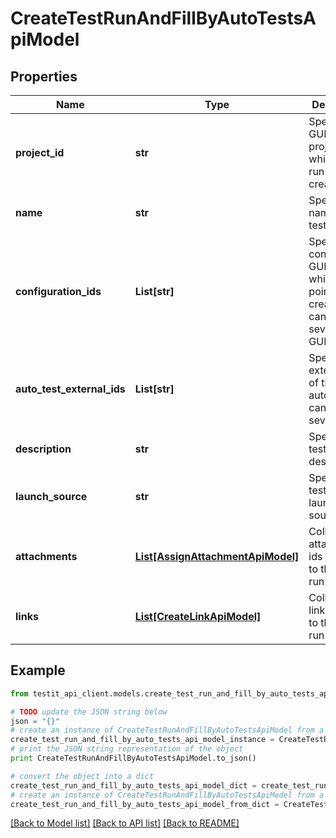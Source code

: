 # CreateTestRunAndFillByAutoTestsApiModel


## Properties
Name | Type | Description | Notes
------------ | ------------- | ------------- | -------------
**project_id** | **str** | Specifies the GUID of the project, in which a test run will be created. | 
**name** | **str** | Specifies the name of the test run. | [optional] 
**configuration_ids** | **List[str]** | Specifies the configuration GUIDs, from which test points are created. You can specify several GUIDs. | 
**auto_test_external_ids** | **List[str]** | Specifies the external ID of the autotest. You can specify several IDs. | 
**description** | **str** | Specifies the test run description. | [optional] 
**launch_source** | **str** | Specifies the test run launch source. | [optional] 
**attachments** | [**List[AssignAttachmentApiModel]**](AssignAttachmentApiModel.md) | Collection of attachment ids to relate to the test run | [optional] 
**links** | [**List[CreateLinkApiModel]**](CreateLinkApiModel.md) | Collection of links to relate to the test run | [optional] 

## Example

```python
from testit_api_client.models.create_test_run_and_fill_by_auto_tests_api_model import CreateTestRunAndFillByAutoTestsApiModel

# TODO update the JSON string below
json = "{}"
# create an instance of CreateTestRunAndFillByAutoTestsApiModel from a JSON string
create_test_run_and_fill_by_auto_tests_api_model_instance = CreateTestRunAndFillByAutoTestsApiModel.from_json(json)
# print the JSON string representation of the object
print CreateTestRunAndFillByAutoTestsApiModel.to_json()

# convert the object into a dict
create_test_run_and_fill_by_auto_tests_api_model_dict = create_test_run_and_fill_by_auto_tests_api_model_instance.to_dict()
# create an instance of CreateTestRunAndFillByAutoTestsApiModel from a dict
create_test_run_and_fill_by_auto_tests_api_model_from_dict = CreateTestRunAndFillByAutoTestsApiModel.from_dict(create_test_run_and_fill_by_auto_tests_api_model_dict)
```
[[Back to Model list]](../README.md#documentation-for-models) [[Back to API list]](../README.md#documentation-for-api-endpoints) [[Back to README]](../README.md)


